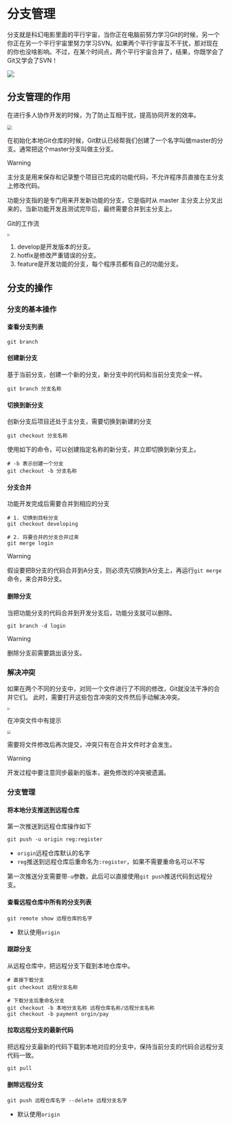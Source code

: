 # 分支管理

分支就是科幻电影里面的平行宇宙，当你正在电脑前努力学习Git的时候，另一个你正在另一个平行宇宙里努力学习SVN。如果两个平行宇宙互不干扰，那对现在的你也没啥影响。不过，在某个时间点，两个平行宇宙合并了，结果，你既学会了Git又学会了SVN！

![](https://raw.githubusercontent.com/hughxusu/lesson-knowledge/developing/_images/git/branch.png)



## 分支管理的作用

在进行多人协作开发的时候，为了防止互相干扰，提高协同开发的效率。

<img src="https://raw.githubusercontent.com/hughxusu/lesson-knowledge/developing/_images/git/20220823160611830.png" style="zoom:70%;" />

在初始化本地Git仓库的时候，Git默认已经帮我们创建了一个名字叫做master的分支。通常把这个master分支叫做主分支。

> [!warning]
>
> 主分支是用来保存和记录整个项目已完成的功能代码，不允许程序员直接在主分支上修改代码。

功能分支指的是专门用来开发新功能的分支，它是临时从 master 主分支上分叉出来的，当新功能开发且测试完毕后，最终需要合并到主分支上。

Git的工作流

<img src="https://raw.githubusercontent.com/hughxusu/lesson-knowledge/developing/_images/git/image-1718957362717.png" style="zoom: 40%;" />

1. develop是开发版本的分支。
2. hotfix是修改严重错误的分支。
3. feature是开发功能的分支，每个程序员都有自己的功能分支。

## 分支的操作

### 分支的基本操作

#### 查看分支列表

```shell
git branch
```

#### 创建新分支

基于当前分支，创建一个新的分支，新分支中的代码和当前分支完全一样。

```shell
git branch 分支名称
```

#### 切换到新分支

创新分支后项目还处于主分支，需要切换到新建的分支

```shell
git checkout 分支名称
```

使用如下的命令，可以创建指定名称的新分支，并立即切换到新分支上。

```shell
# -b 表示创建一个分支
git checkout -b 分支名称
```

#### 分支合并

功能开发完成后需要合并到相应的分支

```shell
# 1. 切换到目标分支
git checkout developing

# 2. 将要合并的分支合并过来
git merge login
```

> [!warning]
>
> 假设要把B分支的代码合并到A分支，则必须先切换到A分支上，再运行`git merge`命令，来合并B分支。

#### 删除分支

当把功能分支的代码合并到开发分支后，功能分支就可以删除。

```shell
git branch -d login
```

> [!warning]
>
> 删除分支前需要跳出该分支。

### 解决冲突

如果在两个不同的分支中，对同一个文件进行了不同的修改，Git就没法干净的合并它们。 此时，需要打开这些包含冲突的文件然后手动解决冲突。

<img src="https://raw.githubusercontent.com/hughxusu/lesson-knowledge/developing/_images/git/rerere1.png" style="zoom:40%;" />

在冲突文件中有提示

<img src="https://raw.githubusercontent.com/hughxusu/lesson-knowledge/developing/_images/git/Xnip2024-11-14_13-53-29.jpg" style="zoom:50%;" />

需要将文件修改后再次提交，冲突只有在合并文件时才会发生。

> [!warning]
>
> 开发过程中要注意同步最新的版本，避免修改的冲突被遗漏。

### 分支管理

#### 将本地分支推送到远程仓库

第一次推送到远程仓库操作如下

```shell
git push -u origin reg:register
```

* `origin`远程仓库默认的名字
* `reg`推送到远程仓库后重命名为`:register`，如果不需要重命名可以不写

第一次推送分支需要带`-u`参数，此后可以直接使用`git push`推送代码到远程分支。

#### 查看远程仓库中所有的分支列表

```shell
git remote show 远程仓库的名字
```

* 默认使用`origin`

#### 跟踪分支

从远程仓库中，把远程分支下载到本地仓库中。

```shell
# 直接下载分支
git checkout 远程分支名称

# 下载分支后重命名分支
git checkout -b 本地分支名称 远程仓库名称/远程分支名称
git checkout -b payment orgin/pay
```

####  拉取远程分支的最新代码

把远程分支最新的代码下载到本地对应的分支中，保持当前分支的代码合远程分支代码一致。

```shell
git pull
```

#### 删除远程分支

```shell
git push 远程仓库名字 --delete 远程分支名字
```

* 默认使用`origin`
